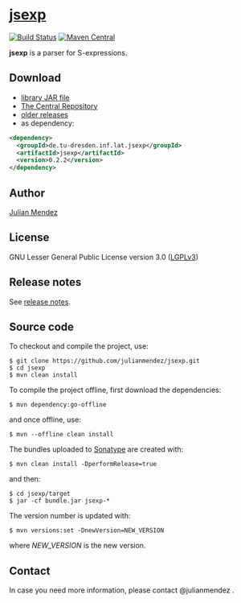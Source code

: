 # [jsexp](https://julianmendez.github.io/jsexp)

[![Build Status](https://travis-ci.org/julianmendez/jsexp.png?branch=master)](https://travis-ci.org/julianmendez/jsexp)
[![Maven Central](https://maven-badges.herokuapp.com/maven-central/de.tu-dresden.inf.lat.jsexp/jsexp/badge.svg)](http://search.maven.org/#search|ga|1|g%3A%22de.tu-dresden.inf.lat.jsexp%22)

**jsexp** is a parser for S-expressions.


## Download
* [library JAR file](https://sourceforge.net/projects/latitude/files/jsexp/0.2.2/jsexp-0.2.2.jar/download)
* [The Central Repository](https://repo1.maven.org/maven2/de/tu-dresden/inf/lat/jsexp/)
* [older releases](https://sourceforge.net/projects/jsexp/files/)
* as dependency:
```xml
<dependency>
  <groupId>de.tu-dresden.inf.lat.jsexp</groupId>
  <artifactId>jsexp</artifactId>
  <version>0.2.2</version>
</dependency>
```


## Author
[Julian Mendez](http://lat.inf.tu-dresden.de/~mendez)


## License

GNU Lesser General Public License version 3.0 ([LGPLv3](https://www.gnu.org/licenses/lgpl-3.0.txt))


## Release notes
See [release notes](https://github.com/julianmendez/jsexp/blob/master/RELEASE-NOTES.md).


## Source code

To checkout and compile the project, use:

```
$ git clone https://github.com/julianmendez/jsexp.git
$ cd jsexp
$ mvn clean install
```

To compile the project offline, first download the dependencies:
```
$ mvn dependency:go-offline
```
and once offline, use:
```
$ mvn --offline clean install
```

The bundles uploaded to [Sonatype](https://oss.sonatype.org/) are created with:
```
$ mvn clean install -DperformRelease=true
```
and then:
```
$ cd jsexp/target
$ jar -cf bundle.jar jsexp-*
```

The version number is updated with:
```
$ mvn versions:set -DnewVersion=NEW_VERSION
```
where *NEW_VERSION* is the new version.


## Contact

In case you need more information, please contact @julianmendez .



